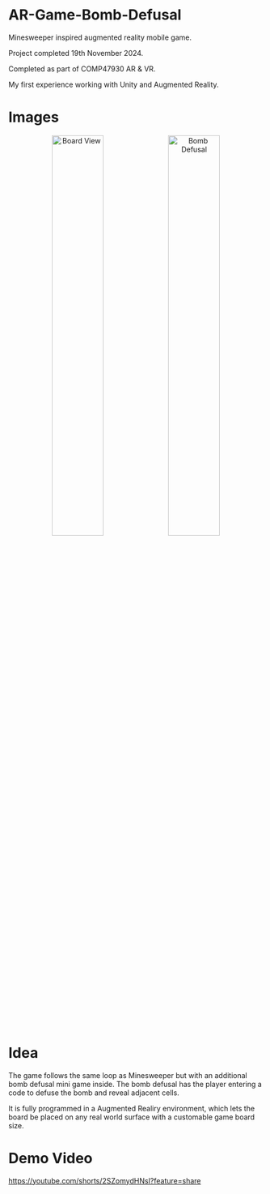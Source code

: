 # AR-Game-Bomb-Defusal
Minesweeper inspired augmented reality mobile game.

Project completed 19th November 2024.

Completed as part of COMP47930 AR & VR.

My first experience working with Unity and Augmented Reality.
# Images
<p align="center">
  
  <img src="https://github.com/user-attachments/assets/e7de34b6-53b9-4acb-b187-9574b10132f5" alt="Board View" width="45%" />
  <img src="https://github.com/user-attachments/assets/a6e90869-059e-45ff-ac20-c320655c3cbd" alt="Bomb Defusal" width="45%" />
  
</p>

# Idea
The game follows the same loop as Minesweeper but with an additional bomb defusal mini game inside. The bomb defusal has the player entering a code to defuse the bomb and reveal adjacent cells. 

It is fully programmed in a Augmented Realiry environment, which lets the board be placed on any real world surface with a customable game board size.


# Demo Video
https://youtube.com/shorts/2SZomydHNsI?feature=share

